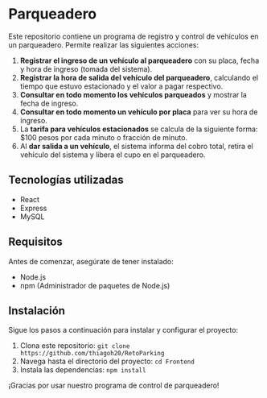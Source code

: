 # Parqueadero

Este repositorio contiene un programa de registro y control de vehículos en un parqueadero. Permite realizar las siguientes acciones:

1. **Registrar el ingreso de un vehículo al parqueadero** con su placa, fecha y hora de ingreso (tomada del sistema).
2. **Registrar la hora de salida del vehículo del parqueadero**, calculando el tiempo que estuvo estacionado y el valor a pagar respectivo.
3. **Consultar en todo momento los vehículos parqueados** y mostrar la fecha de ingreso.
4. **Consultar en todo momento un vehículo por placa** para ver su hora de ingreso.
5. La **tarifa para vehículos estacionados** se calcula de la siguiente forma: $100 pesos por cada minuto o fracción de minuto.
6. Al **dar salida a un vehículo**, el sistema informa del cobro total, retira el vehículo del sistema y libera el cupo en el parqueadero.

## Tecnologías utilizadas

- React
- Express
- MySQL

## Requisitos

Antes de comenzar, asegúrate de tener instalado:

- Node.js
- npm (Administrador de paquetes de Node.js)

## Instalación

Sigue los pasos a continuación para instalar y configurar el proyecto:

1. Clona este repositorio: `git clone https://github.com/thiagoh20/RetoParking`
2. Navega hasta el directorio del proyecto: `cd Frontend`
3. Instala las dependencias: `npm install`

¡Gracias por usar nuestro programa de control de parqueadero!
